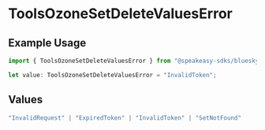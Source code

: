 # ToolsOzoneSetDeleteValuesError

## Example Usage

```typescript
import { ToolsOzoneSetDeleteValuesError } from "@speakeasy-sdks/bluesky/models/errors";

let value: ToolsOzoneSetDeleteValuesError = "InvalidToken";
```

## Values

```typescript
"InvalidRequest" | "ExpiredToken" | "InvalidToken" | "SetNotFound"
```